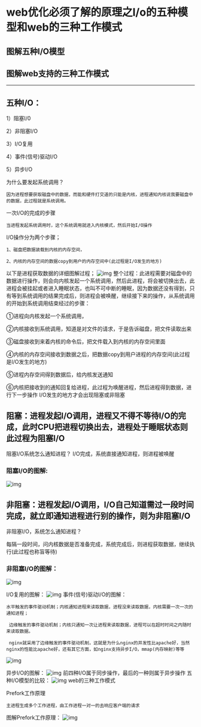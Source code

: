 # web优化必须了解的原理之I/o的五种模型和web的三种工作模式

## 图解五种I/O模型

## 图解web支持的三种工作模式
---
## 五种I/O：

 1）阻塞I/0

 2）非阻塞I/O

 3）I/O复用

 4）事件(信号)驱动I/O

 5）异步I/O

为什么要发起系统调用？

    因为进程想要获取磁盘中的数据，而能和硬件打交道的只能是内核，进程通知内核说我要磁盘中的数据，此过程就是系统调用。


一次I/O的完成的步骤

    当进程发起系统调用时，这个系统调用就进入内核模式，然后开始I/O操作

I/O操作分为两个步骤；

    1、磁盘把数据装载到内核的内存空间，

    2、内核的内存空间的数据copy到用户的内存空间中(此过程是I/O发生的地方)


以下是进程获取数据的详细图解过程；
![img](/static/image/205126317.png)
整个过程：此进程需要对磁盘中的数据进行操作，则会向内核发起一个系统调用，然后此进程，将会被切换出去，此进程会被挂起或者进入睡眠状态，也叫不可中断的睡眠，因为数据还没有得到，只有等到系统调用的结果完成后，则进程会被唤醒，继续接下来的操作，从系统调用的开始到系统调用结束经过的步骤：

①进程向内核发起一个系统调用，

②内核接收到系统调用，知道是对文件的请求，于是告诉磁盘，把文件读取出来

③磁盘接收到来着内核的命令后，把文件载入到内核的内存空间里面

④内核的内存空间接收到数据之后，把数据copy到用户进程的内存空间(此过程是I/O发生的地方)

⑤进程内存空间得到数据后，给内核发送通知

⑥内核把接收到的通知回复给进程，此过程为唤醒进程，然后进程得到数据，进行下一步操作
I/O发生的地方才会出现阻塞或非阻塞

## 阻塞：进程发起I/O调用，进程又不得不等待I/O的完成，此时CPU把进程切换出去，进程处于睡眠状态则此过程为阻塞I/O

阻塞I/O系统怎么通知进程？
I/O完成，系统直接通知进程，则进程被唤醒

### 阻塞I/O的图解:
![img](/static/image/205500239.png)

## 非阻塞：进程发起I/O调用，I/O自己知道需过一段时间完成，就立即通知进程进行别的操作，则为非阻塞I/O

非阻塞I/O，系统怎么通知进程？

每隔一段时间，问内核数据是否准备完成，系统完成后，则进程获取数据，继续执行(此过程也称盲等待)


### 非阻塞I/O的图解：
![img](/static/image/205605819.png)

I/O复用的图解：
![img](/static/image/205635176.png)
事件(信号)驱动I/O的图解：

    水平触发的事件驱动机制；内核通知进程来读取数据，进程没来读取数据，内核需要一次一次的通知进程；

     边缘触发的事件驱动机制；内核只通知一次让进程来读取数据，进程可以在超时时间之内随时来读取数据。

     nginx就采用了边缘触发的事件驱动机制，这就是为什么nginx的并发性比apache好，当然nginx的性能比apache好，还有其它方面，如nginx支持异步I/O，mmap(内存映射)等等

![img](/static/image/210003879.png)

异步I/O的图解：
![img](/static/image/210054915.png)
前四种I/O属于同步操作，最后的一种则属于异步操作
五种I/O模型的比较：
![img](/static/image/212627938.png)
web的三种工作模式

Prefork工作原理

    主进程生成多个工作进程，由工作进程一对一的去响应客户端的请求

  图解Prefork工作原理：
  ![img](/static/image/084450144.png)







